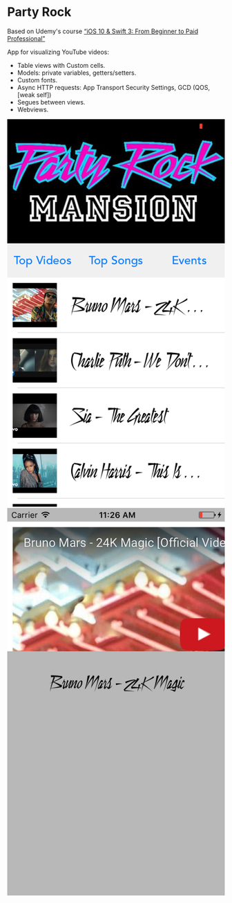 # Party Rock

Based on Udemy's course [“iOS 10 & Swift 3: From Beginner to Paid Professional”](https://www.udemy.com/devslopes-ios10/learn/v4/t/lecture/5428814)

App for visualizing YouTube videos:

- Table views with Custom cells.
- Models: private variables, getters/setters.
- Custom fonts.
- Async HTTP requests: App Transport Security Settings, GCD (QOS, [weak self])
- Segues between views.
- Webviews.

![Main screen](screen-shots/main.png)
![Video detail screen](screen-shots/Video-Detail.png)